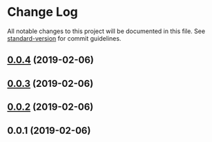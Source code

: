 # Change Log

All notable changes to this project will be documented in this file. See [standard-version](https://github.com/conventional-changelog/standard-version) for commit guidelines.

<a name="0.0.4"></a>
## [0.0.4](https://github.com/dreamerkumar/ng7lib-example/compare/v0.0.3...v0.0.4) (2019-02-06)



<a name="0.0.3"></a>
## [0.0.3](https://github.com/dreamerkumar/ng7lib-example/compare/v0.0.2...v0.0.3) (2019-02-06)



<a name="0.0.2"></a>
## [0.0.2](https://github.com/dreamerkumar/ng7lib-example/compare/v0.0.1...v0.0.2) (2019-02-06)



<a name="0.0.1"></a>
## 0.0.1 (2019-02-06)
